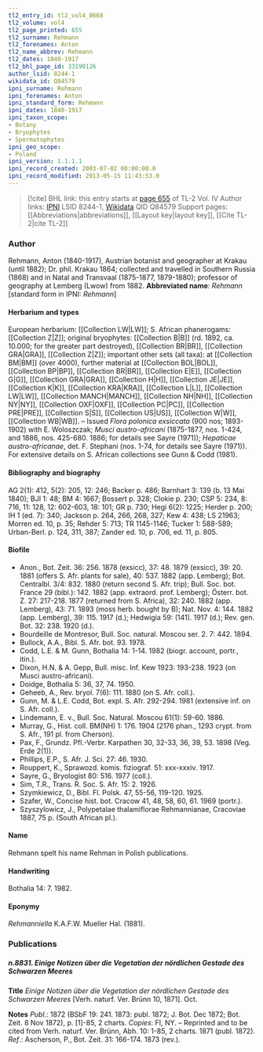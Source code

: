 ```yaml
---
tl2_entry_id: tl2_vol4_0668
tl2_volume: vol4
tl2_page_printed: 655
tl2_surname: Rehmann
tl2_forenames: Anton
tl2_name_abbrev: Rehmann
tl2_dates: 1840-1917
tl2_bhl_page_id: 33190126
author_lsid: 8244-1
wikidata_id: Q84579
ipni_surname: Rehmann
ipni_forenames: Anton
ipni_standard_form: Rehmann
ipni_dates: 1840-1917
ipni_taxon_scope: 
- Botany
- Bryophytes
- Spermatophytes
ipni_geo_scope: 
- Poland
ipni_version: 1.1.1.1
ipni_record_created: 2003-07-02 00:00:00.0
ipni_record_modified: 2013-05-15 11:43:53.0
---
```


> [!cite] BHL link: this entry starts at [page 655](https://www.biodiversitylibrary.org/page/33190126) of TL-2 Vol. IV
> Author links: [IPNI](https://www.ipni.org/a/8244-1) LSID 8244-1, [Wikidata](https://www.wikidata.org/wiki/Q84579) QID Q84579
> Support pages: [[Abbreviations|abbreviations]], [[Layout key|layout key]], [[Cite TL-2|cite TL-2]]

### Author

Rehmann, Anton (1840-1917), Austrian botanist and geographer at Krakau (until 1882); Dr. phil. Krakau 1864; collected and travelled in Southern Russia (1868) and in Natal and Transvaal (1875-1877, 1879-1880); professor of geography at Lemberg (Lwow) from 1882. 
**Abbreviated name**: *Rehmann* \[standard form in IPNI: *Rehmann*\]

#### Herbarium and types

European herbarium: [[Collection LW|LW]]; S. African phanerogams: [[Collection Z|Z]]; original bryophytes: [[Collection B|B]] (rd. 1892, ca. 10.000; for the greater part destroyed), [[Collection BR|BR]], [[Collection GRA|GRA]], [[Collection Z|Z]]; important other sets (all taxa): at [[Collection BM|BM]] (over 4000), further material at [[Collection BOL|BOL]], [[Collection BP|BP]], [[Collection BR|BR]], [[Collection E|E]], [[Collection G|G]], [[Collection GRA|GRA]], [[Collection H|H]], [[Collection JE|JE]], [[Collection K|K]], [[Collection KRA|KRA]], [[Collection L|L]], [[Collection LW|LW]], [[Collection MANCH|MANCH]], [[Collection NH|NH]], [[Collection NY|NY]], [[Collection OXF|OXF]], [[Collection PC|PC]], [[Collection PRE|PRE]], [[Collection S|S]], [[Collection US|US]], [[Collection W|W]], [[Collection WB|WB]]. – Issued *Flora polonica exsiccata* (900 nos; 1893-1902) with E. Woloszczak; *Musci austro-africani* (1875-1877, nos. 1-424, and 1886, nos. 425-680. 1886; for details see Sayre (1971)); *Hepaticae austro-africanae*, det. F. Stephani (nos. 1-74, for details see Sayre (1971)). For extensive details on S. African collections see Gunn & Codd (1981).

#### Bibliography and biography

AG 2(1): 412, 5(2): 205, 12: 246; Backer p. 486; Barnhart 3: 139 (b. 13 Mai 1840); BJI 1: 48; BM 4: 1667; Bossert p. 328; Clokie p. 230; CSP 5: 234, 8: 716, 11: 128, 12: 602-603, 18: 101; GR p. 730; Hegi 6(2): 1225; Herder p. 200; IH 1 (ed. 7): 340; Jackson p. 264, 266, 268, 327; Kew 4: 438; LS 21963; Morren ed. 10, p. 35; Rehder 5: 713; TR 1145-1146; Tucker 1: 588-589; Urban-Berl. p. 124, 311, 387; Zander ed. 10, p. 706, ed. 11, p. 805.

#### Biofile

- Anon., Bot. Zeit. 36: 256. 1878 (exsicc), 37: 48. 1879 (exsicc), 39: 20. 1881 (offers S. Afr. plants for sale), 40: 537. 1882 (app. Lemberg); Bot. Centralbl. 3/4: 832. 1880 (return second S. Afr. trip); Bull. Soc. bot. France 29 (bibl.): 142. 1882 (app. extraord. prof. Lemberg); Österr. bot. Z. 27: 217-218. 1877 (returned from S. Africa), 32: 240. 1882 (app. Lemberg), 43: 71. 1893 (moss herb. bought by B); Nat. Nov. 4: 144. 1882 (app. Lemberg), 39: 115. 1917 (d.); Hedwigia 59: (141). 1917 (d.); Rev. gen. Bot. 32: 238. 1920 (d.).
- Bourdeille de Montresor, Bull. Soc. natural. Moscou ser. 2. 7: 442. 1894.
- Bullock, A.A., Bibl. S. Afr. bot. 93. 1978.
- Codd, L.E. & M. Gunn, Bothalia 14: 1-14. 1982 (biogr. account, portr., itin.).
- Dixon, H.N. & A. Gepp, Bull. misc. Inf. Kew 1923: 193-238. 1923 (on Musci austro-africani).
- Doidge, Bothalia 5: 36, 37, 74. 1950.
- Geheeb, A., Rev. bryol. 7(6): 111. 1880 (on S. Afr. coll.).
- Gunn, M. & L.E. Codd, Bot. expl. S. Afr. 292-294. 1981 (extensive inf. on S. Afr. coll.).
- Lindemann, E. v., Bull. Soc. Natural. Moscou 61(1): 59-60. 1886.
- Murray, G., Hist. coll. BM(NH) 1: 176. 1904 (2176 phan., 1293 crypt. from S. Afr., 191 pl. from Cherson).
- Pax, F., Grundz. Pfl.-Verbr. Karpathen 30, 32-33, 36, 39, 53. 1898 (Veg. Erde 2(1)).
- Phillips, E.P., S. Afr. J. Sci. 27: 46. 1930.
- Rouppert, K., Sprawozd. komis. fiziograf. 51: xxx-xxxiv. 1917.
- Sayre, G., Bryologist 80: 516. 1977 (coll.).
- Sim, T.R., Trans. R. Soc. S. Afr. 15: 2. 1926.
- Szymkiewicz, D., Bibl. Fl. Polsk. 47, 55-56, 119-120. 1925.
- Szafer, W., Concise hist. bot. Cracow 41, 48, 58, 60, 61. 1969 (portr.).
- Szyszylowicz, J., Polypetalae thalamiflorae Rehmannianae, Cracoviae 1887, 75 p. (South African pl.).

#### Name

Rehmann spelt his name Rehman in Polish publications.

#### Handwriting

Bothalia 14: 7. 1982.

#### Eponymy

*Rehmanniella* K.A.F.W. Mueller Hal. (1881).

### Publications

##### n.8831. Einige Notizen über die Vegetation der nördlichen Gestade des Schwarzen Meeres

**Title**
*Einige Notizen über die Vegetation der nördlichen Gestade des Schwarzen Meeres* \[Verh. naturf. Ver. Brünn 10, 1871\]. Oct.

**Notes**
*Publ*.: 1872 (BSbF 19: 241. 1873: publ. 1872; J. Bot. Dec 1872; Bot. Zeit. 8 Nov 1872), p. \[1\]-85, 2 charts. *Copies*: FI, NY. – Reprinted and to be cited from Verh. naturf. Ver. Brünn, Abh. 10: 1-85, 2 charts. 1871 (publ. 1872).
*Ref*.: Ascherson, P., Bot. Zeit. 31: 166-174. 1873 (rev.).


